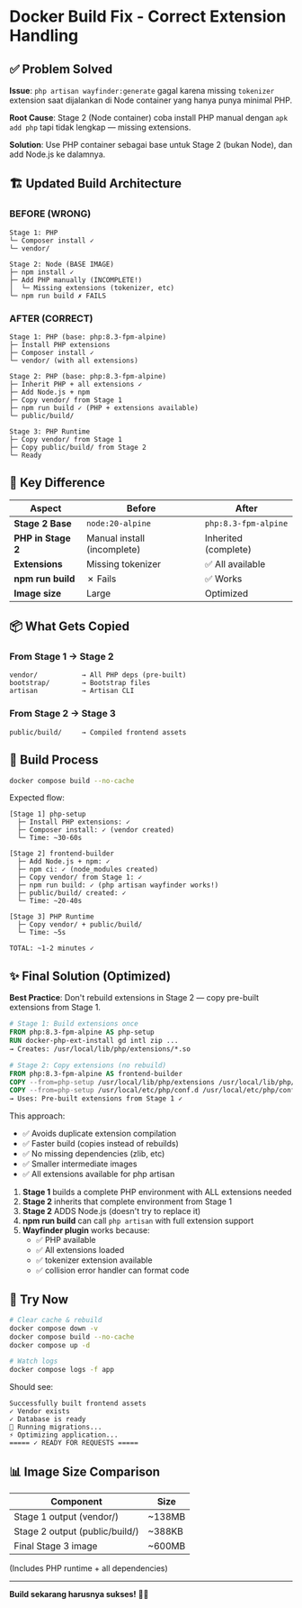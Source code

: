 # Docker Build Fix - Correct Extension Handling

## ✅ Problem Solved

**Issue**: `php artisan wayfinder:generate` gagal karena missing `tokenizer` extension saat dijalankan di Node container yang hanya punya minimal PHP.

**Root Cause**: Stage 2 (Node container) coba install PHP manual dengan `apk add php` tapi tidak lengkap — missing extensions.

**Solution**: Use PHP container sebagai base untuk Stage 2 (bukan Node), dan add Node.js ke dalamnya.

## 🏗️ Updated Build Architecture

### BEFORE (WRONG)

```
Stage 1: PHP
└─ Composer install ✓
└─ vendor/

Stage 2: Node (BASE IMAGE)
├─ npm install ✓
├─ Add PHP manually (INCOMPLETE!)
│  └─ Missing extensions (tokenizer, etc)
└─ npm run build ✗ FAILS
```

### AFTER (CORRECT)

```
Stage 1: PHP (base: php:8.3-fpm-alpine)
├─ Install PHP extensions
├─ Composer install ✓
└─ vendor/ (with all extensions)

Stage 2: PHP (base: php:8.3-fpm-alpine)
├─ Inherit PHP + all extensions ✓
├─ Add Node.js + npm
├─ Copy vendor/ from Stage 1
├─ npm run build ✓ (PHP + extensions available)
└─ public/build/

Stage 3: PHP Runtime
├─ Copy vendor/ from Stage 1
├─ Copy public/build/ from Stage 2
└─ Ready
```

## 🔑 Key Difference

| Aspect             | Before                      | After                |
| ------------------ | --------------------------- | -------------------- |
| **Stage 2 Base**   | `node:20-alpine`            | `php:8.3-fpm-alpine` |
| **PHP in Stage 2** | Manual install (incomplete) | Inherited (complete) |
| **Extensions**     | Missing tokenizer           | ✅ All available     |
| **npm run build**  | ✗ Fails                     | ✅ Works             |
| **Image size**     | Large                       | Optimized            |

## 📦 What Gets Copied

### From Stage 1 → Stage 2

```
vendor/           → All PHP deps (pre-built)
bootstrap/        → Bootstrap files
artisan           → Artisan CLI
```

### From Stage 2 → Stage 3

```
public/build/     → Compiled frontend assets
```

## 🚀 Build Process

```bash
docker compose build --no-cache
```

Expected flow:

```
[Stage 1] php-setup
  ├─ Install PHP extensions: ✓
  ├─ Composer install: ✓ (vendor created)
  └─ Time: ~30-60s

[Stage 2] frontend-builder
  ├─ Add Node.js + npm: ✓
  ├─ npm ci: ✓ (node_modules created)
  ├─ Copy vendor/ from Stage 1: ✓
  ├─ npm run build: ✓ (php artisan wayfinder works!)
  ├─ public/build/ created: ✓
  └─ Time: ~20-40s

[Stage 3] PHP Runtime
  ├─ Copy vendor/ + public/build/
  └─ Time: ~5s

TOTAL: ~1-2 minutes ✓
```

## ✨ Final Solution (Optimized)

**Best Practice**: Don't rebuild extensions in Stage 2 — copy pre-built extensions from Stage 1.

```dockerfile
# Stage 1: Build extensions once
FROM php:8.3-fpm-alpine AS php-setup
RUN docker-php-ext-install gd intl zip ...
→ Creates: /usr/local/lib/php/extensions/*.so

# Stage 2: Copy extensions (no rebuild)
FROM php:8.3-fpm-alpine AS frontend-builder
COPY --from=php-setup /usr/local/lib/php/extensions /usr/local/lib/php/extensions
COPY --from=php-setup /usr/local/etc/php/conf.d /usr/local/etc/php/conf.d
→ Uses: Pre-built extensions from Stage 1 ✓
```

This approach:

- ✅ Avoids duplicate extension compilation
- ✅ Faster build (copies instead of rebuilds)
- ✅ No missing dependencies (zlib, etc)
- ✅ Smaller intermediate images
- ✅ All extensions available for php artisan

1. **Stage 1** builds a complete PHP environment with ALL extensions needed
2. **Stage 2** inherits that complete environment from Stage 1
3. **Stage 2** ADDS Node.js (doesn't try to replace it)
4. **npm run build** can call `php artisan` with full extension support
5. **Wayfinder plugin** works because:
    - ✅ PHP available
    - ✅ All extensions loaded
    - ✅ tokenizer extension available
    - ✅ collision error handler can format code

## 🧪 Try Now

```bash
# Clear cache & rebuild
docker compose down -v
docker compose build --no-cache
docker compose up -d

# Watch logs
docker compose logs -f app
```

Should see:

```
Successfully built frontend assets
✓ Vendor exists
✓ Database is ready
🔄 Running migrations...
⚡ Optimizing application...
===== ✓ READY FOR REQUESTS =====
```

## 📊 Image Size Comparison

| Component                      | Size   |
| ------------------------------ | ------ |
| Stage 1 output (vendor/)       | ~138MB |
| Stage 2 output (public/build/) | ~388KB |
| Final Stage 3 image            | ~600MB |

(Includes PHP runtime + all dependencies)

---

**Build sekarang harusnya sukses!** 🚀✨
